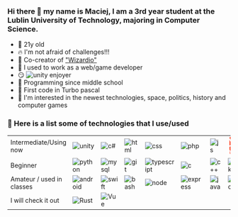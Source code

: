 ### Hi there 👋 my name is Maciej, I am a 3rd year student at the Lublin University of Technology, majoring in Computer Science.

- 🎂 21y old
- 🔥 I'm not afraid of challenges!!!
- 🔭 Co-creator of <a href ="https://play.google.com/store/apps/details?id=wizard.io"> "Wizardio"</a>
- 🎩 I used to work as a web/game developer 
- 😏 <img src="https://user-images.githubusercontent.com/25181517/186884150-05e9ff6d-340e-4802-9533-2c3f02363ee3.png" alt="unity" width="15" height="15"/> enjoyer
- 👶 Programming since middle school 
- 👴 First code in Turbo pascal
- 🧐 I'm interested in the newest technologies, space, politics, history and computer games



### 🧰 Here is a list some of technologies that I use/used

<table>
    <tbody>
      <tr>
        <td>Intermediate/Using now</td>
        <td><img src="https://www.vectorlogo.zone/logos/unity3d/unity3d-icon.svg" alt="unity" width="40" height="40"/></td>
        <td><img src="https://user-images.githubusercontent.com/25181517/121405384-444d7300-c95d-11eb-959f-913020d3bf90.png" alt="c#" width="40" height="40"/#></td>
        <td><img src="https://user-images.githubusercontent.com/25181517/192158954-f88b5814-d510-4564-b285-dff7d6400dad.png" alt="html" width="40" height="40"/></td>
        <td><img src="https://user-images.githubusercontent.com/25181517/183898674-75a4a1b1-f960-4ea9-abcb-637170a00a75.png" alt="css" width="40" height="40"/></td>
        <td><img src="https://user-images.githubusercontent.com/25181517/117447155-6a868a00-af3d-11eb-9cfe-245df15c9f3f.png" alt="php" width="40" height="40"/></td>
        <td><img src="https://user-images.githubusercontent.com/25181517/183570228-6a040b9f-3ddf-47a2-a201-743121dac664.png" alt="js" width="40" height="40"/></td>
        <td><img src="https://raw.githubusercontent.com/devicons/devicon/master/icons/laravel/laravel-plain-wordmark.svg" alt="laravel" width="40" height="40"/></td>
      </tr>
      <tr>
        <td>Beginner</td>
        <td><img src="https://user-images.githubusercontent.com/25181517/183423507-c056a6f9-1ba8-4312-a350-19bcbc5a8697.png" alt="python" width="40" height="40"/></td>
        <td><img src="https://user-images.githubusercontent.com/25181517/183896128-ec99105a-ec1a-4d85-b08b-1aa1620b2046.png" alt="mysql" width="40" height="40"/#></td>
        <td><img src="https://user-images.githubusercontent.com/25181517/192108372-f71d70ac-7ae6-4c0d-8395-51d8870c2ef0.png" alt="git" width="40" height="40"/></td>
        <td><img src="https://user-images.githubusercontent.com/25181517/183890598-19a0ac2d-e88a-4005-a8df-1ee36782fde1.png" alt="typescript" width="40" height="40"/></td>
        <td><img src="https://user-images.githubusercontent.com/25181517/192106070-46255bcf-65e6-4c6b-a296-bf8d0d8fb2a7.png" alt="c" width="40" height="40"/></td>
        <td><img src="https://user-images.githubusercontent.com/25181517/192106073-90fffafe-3562-4ff9-a37e-c77a2da0ff58.png" alt="c++" width="40" height="40"/></td>
        <td><img src="https://user-images.githubusercontent.com/25181517/117207330-263ba280-adf4-11eb-9b97-0ac5b40bc3be.png" alt="docker" width="40" height="40"/#></td>
        <td><img src="https://user-images.githubusercontent.com/25181517/121406389-6267a300-c95e-11eb-8d67-f1e22afe8aea.png" alt="swift" width="40" height="40"/#></td>
        <td><img src="https://user-images.githubusercontent.com/25181517/202896760-337261ed-ee92-4979-84c4-d4b829c7355d.png" alt="tailwind" width="40" height="40"/#></td>
      </tr>
      <tr>
        <td>Amateur / used in classes</td>
        <td><img src="https://user-images.githubusercontent.com/25181517/117269608-b7dcfb80-ae58-11eb-8e66-6cc8753553f0.png" alt="android" width="40" height="40"/></td>
        <td><img src="https://user-images.githubusercontent.com/25181517/121406389-6267a300-c95e-11eb-8d67-f1e22afe8aea.png" alt="swift" width="40" height="40"/#></td>
        <td><img src="https://user-images.githubusercontent.com/25181517/192158606-7c2ef6bd-6e04-47cf-b5bc-da2797cb5bda.png" alt="bash" width="40" height="40"/></td>
        <td><img src="https://user-images.githubusercontent.com/25181517/183568594-85e280a7-0d7e-4d1a-9028-c8c2209e073c.png" alt="node" width="40" height="40"/></td>
        <td><img src="https://user-images.githubusercontent.com/25181517/183859966-a3462d8d-1bc7-4880-b353-e2cbed900ed6.png" alt="express" width="40" height="40"/></td>
        <td><img src="https://user-images.githubusercontent.com/25181517/117201156-9a724800-adec-11eb-9a9d-3cd0f67da4bc.png" alt="java" width="40" height="40"/></td>
        <td><img src="https://user-images.githubusercontent.com/25181517/223639822-2a01e63a-a7f9-4a39-8930-61431541bc06.png" alt="tensor" width="40" height="40"/></td>
        <td><img src="https://upload.wikimedia.org/wikipedia/commons/1/1c/Haskell-Logo.svg" alt="haskel" width="40" height="40"/></td>
        <td><img src="https://user-images.githubusercontent.com/25181517/182884177-d48a8579-2cd0-447a-b9a6-ffc7cb02560e.png" alt="mongoDB" width="40" height="40"/></td>
        <td><img src="https://user-images.githubusercontent.com/25181517/183897015-94a058a6-b86e-4e42-a37f-bf92061753e5.png" alt="react" width="40" height="40"/></td>
        <td><img src="https://user-images.githubusercontent.com/25181517/117201156-9a724800-adec-11eb-9a9d-3cd0f67da4bc.png" alt="java" width="40" height="40"/></td>
        <td><img src="https://user-images.githubusercontent.com/25181517/121405754-b4f48f80-c95d-11eb-8893-fc325bde617f.png" alt=".net" width="40" height="40"/></td>
      </tr>
      <tr>
        <td>I will check it out</td>
        <td><img src="https://user-images.githubusercontent.com/25181517/192599922-3a8ceb1c-ff1d-40bc-b73c-99ea1182d8ad.png" alt="Rust" width="40" height="40"/></td>
        <td><img src="https://user-images.githubusercontent.com/25181517/117448124-a2da9800-af3e-11eb-85d2-bd1b69b65603.png" alt="Vue" width="40" height="40"/></td>
      </tr>
    </tbody>
</table>


<!--
**potrec/potrec** is a ✨ _special_ ✨ repository because its `README.md` (this file) appears on your GitHub profile.

Here are some ideas to get you started:

- 🔭 I’m currently working on ...
- 🌱 I’m currently learning ...
- 👯 I’m looking to collaborate on ...
- 🤔 I’m looking for help with ...
- 💬 Ask me about ...
- 📫 How to reach me: ...
- 😄 Pronouns: ...
- ⚡ Fun fact: ...
-->
